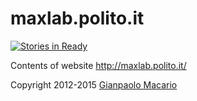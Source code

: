 # maxlab.polito.it
[![Stories in Ready](https://badge.waffle.io/gmacario/maxlab.polito.it.png?label=ready&title=Ready)](https://waffle.io/gmacario/maxlab.polito.it)

Contents of website <http://maxlab.polito.it/>

Copyright 2012-2015 [Gianpaolo Macario](http://gmacario.github.io/)

<!-- EOF -->
